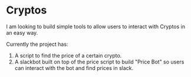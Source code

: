 # Cryptos

I am looking to build simple tools to allow users to interact with Cryptos in an easy way.

Currently the project has:
1. A script to find the price of a certain crypto.
2. A slackbot built on top of the price script to build "Price Bot" so users can interact with the bot and find prices in slack. 
